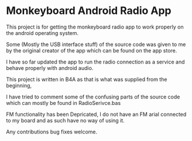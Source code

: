 # Monkeyboard Android Radio App

This project is for getting the monkeyboard radio app to work properly on the android operating system.

Some (Mostly the USB interface stuff) of the source code was given to me by the original creator of the app which can be found on the app store.

I have so far updated the app to run the radio connection as a service and behave properly with android audio.

This project is written in B4A as that is what was supplied from the beginning,

I have tried to comment some of the confusing parts of the source code which can mostly be found in RadioSerivce.bas

FM functionality has been Depricated, I do not have an FM arial connected to my board and as such have no way of using it.

Any contributions bug fixes welcome.
